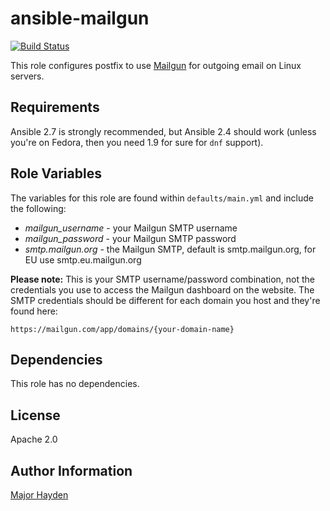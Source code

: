 ansible-mailgun
===============

[![Build Status](https://travis-ci.org/major/ansible-mailgun.svg?branch=master)](https://travis-ci.org/major/ansible-mailgun)

This role configures postfix to use [Mailgun](http://mailgun.com) for outgoing
email on Linux servers.

Requirements
------------

Ansible 2.7 is strongly recommended, but Ansible 2.4 should work (unless
you're on Fedora, then you need 1.9 for sure for `dnf` support).

Role Variables
--------------

The variables for this role are found within `defaults/main.yml` and include
the following:

* _mailgun_username_ - your Mailgun SMTP username
* _mailgun_password_ - your Mailgun SMTP password
* _smtp.mailgun.org_ - the Mailgun SMTP, default is smtp.mailgun.org,
                       for EU use smtp.eu.mailgun.org

**Please note:** This is your SMTP username/password combination, not the
credentials you use to access the Mailgun dashboard on the website. The SMTP
credentials should be different for each domain you host and they're found
here:

    https://mailgun.com/app/domains/{your-domain-name}

Dependencies
------------

This role has no dependencies.

License
-------

Apache 2.0

Author Information
------------------

[Major Hayden](http://majorhayden.com)
